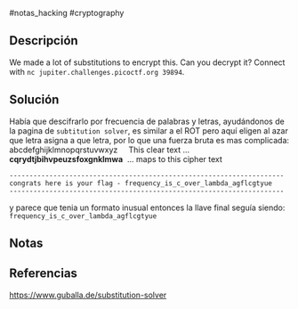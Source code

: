 #notas_hacking #cryptography 
## Descripción
We made a lot of substitutions to encrypt this. Can you decrypt it? Connect with `nc jupiter.challenges.picoctf.org 39894`.
## Solución
Había que descifrarlo por frecuencia de palabras y letras, ayudándonos de la pagina de `subtitution solver`, es  similar a el ROT pero aquí eligen al azar que letra asigna a que letra, por lo que una fuerza bruta es mas complicada:
abcdefghijklmnopqrstuvwxyz     This clear text ...  
**cqrydtjbihvpeuzsfoxgnklmwa**  ... maps to this cipher text
```
---------------------------------------------------------------------
congrats here is your flag - frequency_is_c_over_lambda_agflcgtyue
---------------------------------------------------------------------
```
y parece que tenia un formato inusual entonces la llave final seguía siendo:
`frequency_is_c_over_lambda_agflcgtyue`
## Notas

## Referencias
https://www.guballa.de/substitution-solver